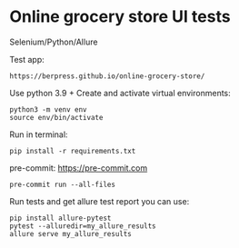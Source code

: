 # Online grocery store UI tests
Selenium/Python/Allure

Test app:
```
https://berpress.github.io/online-grocery-store/
```

Use python 3.9 +
Create and activate virtual environments:

```
python3 -m venv env
source env/bin/activate
```

Run in terminal:

```
pip install -r requirements.txt
```

pre-commit: https://pre-commit.com
```
pre-commit run --all-files
```

Run tests and get allure test report you can use:
```
pip install allure-pytest
pytest --alluredir=my_allure_results
allure serve my_allure_results
```

